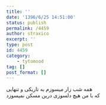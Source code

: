 ```yaml
---
title: ''
date: '1396/6/25 14:51:00'
status: publish
permalink: /4459
author: straxico
excerpt: ''
type: post
id: 4459
category:
    - tytomood
tag: []
post_format: []
---
```

همه شب زار میسوزم به تاریکی و تنهایی  
که با من هیچ دلسوزی درین مسکن نمیسوزد